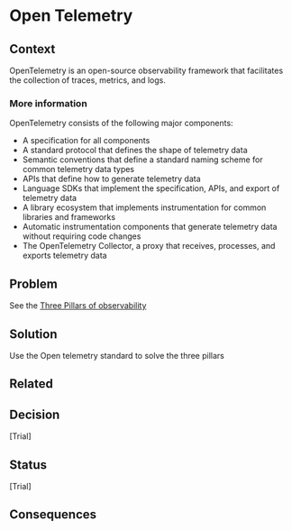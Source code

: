 # Open Telemetry

## Context
OpenTelemetry is an open-source observability framework that facilitates the collection of traces, metrics, and logs.

### More information
OpenTelemetry consists of the following major components:

- A specification for all components
- A standard protocol that defines the shape of telemetry data
- Semantic conventions that define a standard naming scheme for common telemetry data types
- APIs that define how to generate telemetry data
- Language SDKs that implement the specification, APIs, and export of telemetry data
- A library ecosystem that implements instrumentation for common libraries and frameworks
- Automatic instrumentation components that generate telemetry data without requiring code changes
- The OpenTelemetry Collector, a proxy that receives, processes, and exports telemetry data

## Problem
See the [Three Pillars of observability](../../observability/three-pillars-of-observability.md)

## Solution
Use the Open telemetry standard to solve the three pillars 
            
## Related  

## Decision
[Trial]

## Status
[Trial]

## Consequences
